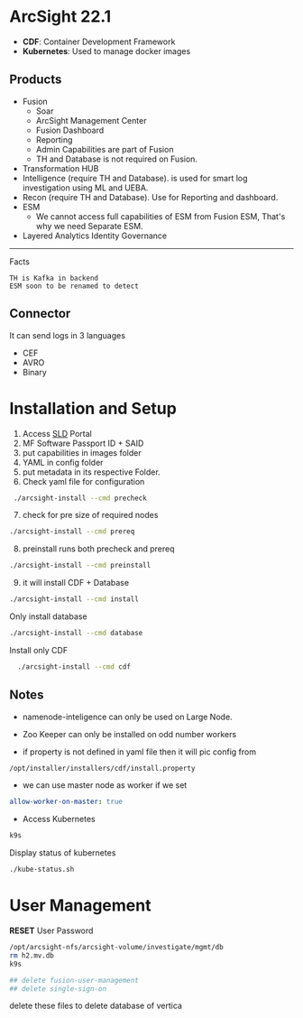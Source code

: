 # ArcSight 22.1

* **CDF**: Container Development Framework
* **Kubernetes**: Used to manage docker images

## Products
* Fusion
  * Soar
  * ArcSight Management Center
  * Fusion Dashboard
  * Reporting
  * Admin Capabilities are part of Fusion
  * TH and Database is not required on Fusion.
* Transformation HUB
* Intelligence (require TH and Database). is used for smart log investigation using ML and UEBA.
* Recon (require TH and Database). Use for Reporting and dashboard.
*  ESM 
   * We cannot access full capabilities of ESM from Fusion ESM, That's why we need Separate ESM.
*  Layered Analytics Identity Governance
---
Facts
``` notes
TH is Kafka in backend
ESM soon to be renamed to detect
```
## Connector
It can send logs in 3 languages
* CEF
* AVRO
* Binary


# Installation and Setup
  1. Access [SLD](https://sld.microfocus.com/) Portal
  2. MF Software Passport ID + SAID 
  3. put capabilities in images folder
  4. YAML in config folder 
  5. put metadata in its respective Folder.
  6. Check yaml file for configuration
  ``` bash
   ./arcsight-install --cmd precheck
   ```
   7. check for pre size of required nodes
  ``` bash
  ./arcsight-install --cmd prereq
  ```
  8. preinstall runs both precheck and prereq
  ``` bash
  ./arcsight-install --cmd preinstall
  ```
  9. it will install CDF + Database
  ``` bash
  ./arcsight-install --cmd install
  ```
  Only install database
  ``` bash
  ./arcsight-install --cmd database
  ```
  Install only CDF
``` bash
  ./arcsight-install --cmd cdf
```

## Notes


* namenode-inteligence can only be used on Large Node.

* Zoo Keeper can only be installed on odd number workers

* if property is not defined in yaml file then it will pic config from
``` bash
/opt/installer/installers/cdf/install.property
 ```
* we can use master node as worker if we set 
``` yaml
allow-worker-on-master: true
```
* Access Kubernetes 
``` bash
k9s
```
Display status of kubernetes
``` bash
./kube-status.sh
```
# User Management
**RESET**  User Password

``` bash
/opt/arcsight-nfs/arcsight-volume/investigate/mgmt/db
rm h2.mv.db
k9s

## delete fusion-user-management 
## delete single-sign-on 
```
delete these files to delete database of vertica